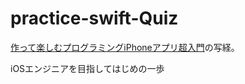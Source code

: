 # practice-swift-Quiz

[作って楽しむプログラミングiPhoneアプリ超入門](https://store.shopping.yahoo.co.jp/bookfan/bk-4822253910.html)の写経。

iOSエンジニアを目指してはじめの一歩
